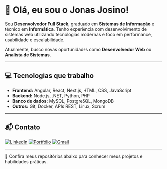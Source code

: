 # 👋 Olá, eu sou o Jonas Josino!

Sou **Desenvolvedor Full Stack**, graduado em **Sistemas de Informação** e técnico em **Informática**. Tenho experiência com desenvolvimento de sistemas web utilizando tecnologias modernas e foco em performance, usabilidade e escalabilidade.

Atualmente, busco novas oportunidades como **Desenvolvedor Web** ou **Analista de Sistemas**.

---

## 💻 Tecnologias que trabalho

- **Frontend:** Angular, React, Next.js, HTML, CSS, JavaScript  
- **Backend:** Node.js, .NET, Python, PHP  
- **Banco de dados:** MySQL, PostgreSQL, MongoDB  
- **Outros:** Git, Docker, APIs REST, Linux, Scrum

---

## 📬 Contato

[![LinkedIn](https://img.shields.io/badge/LinkedIn-0077B5?style=for-the-badge&logo=linkedin&logoColor=white)](https://www.linkedin.com/in/jonas-josino-b5064257/)
[![Portfólio](https://img.shields.io/badge/Portf%C3%B3lio-jonas.jonz.com.br-000?style=for-the-badge&logo=google-chrome&logoColor=white)](https://jonas.jonz.com.br)
[![Gmail](https://img.shields.io/badge/Gmail-D14836?style=for-the-badge&logo=gmail&logoColor=white)](mailto:jjosinoms@gmail.com)

---

📁 Confira meus repositórios abaixo para conhecer meus projetos e habilidades práticas.
